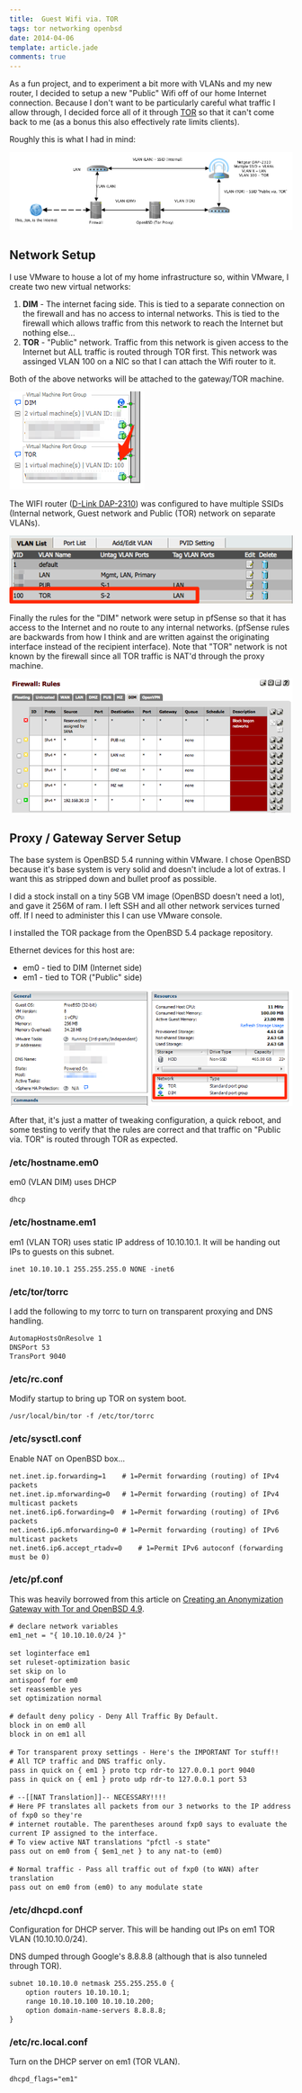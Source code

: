 ```yaml
---
title:  Guest Wifi via. TOR
tags: tor networking openbsd
date: 2014-04-06
template: article.jade
comments: true
---
```


As a fun project, and to experiment a bit more with VLANs and my new router, I decided to setup a new "Public" Wifi off of our home Internet connection.  Because I don't want to be particularly careful what traffic I allow through, I decided force all of it through [TOR][tor] so that it can't come back to me (as a bonus this also effectively rate limits clients).  

Roughly this is what I had in mind:

![Architecture](public_architecture.png)

## Network Setup ##

I use VMware to house a lot of my home infrastructure so, within VMware, I create two new virtual networks:

1. **DIM** - The internet facing side.  This is tied to a separate connection on the firewall and has no access to internal networks.  This is tied to the firewall which allows traffic from this network to reach the Internet but nothing else...
1. **TOR** - "Public" network.  Traffic from this network is given access to the Internet but ALL traffic is routed through TOR first.  This network was assinged VLAN 100 on a NIC so that I can attach the Wifi router to it.

Both of the above networks will be attached to the gateway/TOR machine.

![VMware Network Configuration](public_net.png)

The WIFI router ([D-Link DAP-2310][dlink]) was configured to have multiple SSIDs (Internal network, Guest network and Public (TOR) network on separate VLANs).

![VLAN Settings on Wifi Router](public_vlan.png)

Finally the rules for the "DIM" network were setup in pfSense so that it has access to the Internet and no route to any internal networks.  (pfSense rules are backwards from how I think and are written against the originating interface instead of the recipient interface).  Note that "TOR" network is not known by the firewall since all TOR traffic is NAT'd through the proxy machine.

![Firewall Rules](public_firewall.png)

## Proxy / Gateway Server Setup ##

The base system is OpenBSD 5.4 running within VMware.  I chose OpenBSD because it's base system is very solid and doesn't include a lot of extras.  I want this as stripped down and bullet proof as possible.

I did a stock install on a tiny 5GB VM image (OpenBSD doesn't need a lot), and gave it 256M of ram.   I left SSH and all other network services turned off.  If I need to administer this I can use VMware console.

I installed the TOR package from the OpenBSD 5.4 package repository.

Ethernet devices for this host are:

* em0 - tied to DIM (Internet side)
* em1 - tied to TOR ("Public" side)

![VMWare Configuration](public_vm.png)

After that, it's just a matter of tweaking configuration, a quick reboot, and some testing to verify that the rules are correct and that traffic on "Public via. TOR" is routed through TOR as expected.

### /etc/hostname.em0 ###

em0 (VLAN DIM) uses DHCP

```
dhcp
```

### /etc/hostname.em1 ###

em1 (VLAN TOR) uses static IP address of 10.10.10.1.  It will be handing out IPs to guests on this subnet.

```
inet 10.10.10.1 255.255.255.0 NONE -inet6
```

### /etc/tor/torrc ###

I add the following to my torrc to turn on transparent proxying and DNS handling.

```
AutomapHostsOnResolve 1
DNSPort 53
TransPort 9040
```

### /etc/rc.conf ###

Modify startup to bring up TOR on system boot.

```
/usr/local/bin/tor -f /etc/tor/torrc
```

### /etc/sysctl.conf ###

Enable NAT on OpenBSD box...

```
net.inet.ip.forwarding=1	# 1=Permit forwarding (routing) of IPv4 packets
net.inet.ip.mforwarding=0	# 1=Permit forwarding (routing) of IPv4 multicast packets
net.inet6.ip6.forwarding=0	# 1=Permit forwarding (routing) of IPv6 packets
net.inet6.ip6.mforwarding=0	# 1=Permit forwarding (routing) of IPv6 multicast packets
net.inet6.ip6.accept_rtadv=0	# 1=Permit IPv6 autoconf (forwarding must be 0)
```

### /etc/pf.conf ###

This was heavily borrowed from this article on [Creating an Anonymization Gateway with Tor and OpenBSD 4.9](http://sickbits.net/creating-an-anonymization-gateway-middlebox-with-tor-and-openbsd-4-9/).

```
# declare network variables
em1_net = "{ 10.10.10.0/24 }"

set loginterface em1
set ruleset-optimization basic
set skip on lo
antispoof for em0
set reassemble yes
set optimization normal

# default deny policy - Deny All Traffic By Default. 
block in on em0 all
block in on em1 all

# Tor transparent proxy settings - Here's the IMPORTANT Tor stuff!!
# All TCP traffic and DNS traffic only.  
pass in quick on { em1 } proto tcp rdr-to 127.0.0.1 port 9040
pass in quick on { em1 } proto udp rdr-to 127.0.0.1 port 53

# --[[NAT Translation]]-- NECESSARY!!!!
# Here PF translates all packets from our 3 networks to the IP address of fxp0 so they're
# internet routable. The parentheses around fxp0 says to evaluate the current IP assigned to the interface.
# To view active NAT translations "pfctl -s state"
pass out on em0 from { $em1_net } to any nat-to (em0)

# Normal traffic - Pass all traffic out of fxp0 (to WAN) after translation
pass out on em0 from (em0) to any modulate state
```

### /etc/dhcpd.conf ###

Configuration for DHCP server.  This will be handing out IPs on em1 TOR VLAN (10.10.10.0/24).

DNS dumped through Google's 8.8.8.8 (although that is also tunneled through TOR).

```
subnet 10.10.10.0 netmask 255.255.255.0 {
	option routers 10.10.10.1;
	range 10.10.10.100 10.10.10.200;
	option domain-name-servers 8.8.8.8;
}
```

### /etc/rc.local.conf ###

Turn on the DHCP server on em1 (TOR VLAN).

```
dhcpd_flags="em1"
```


[tor]: https://www.torproject.org/
[dlink]: http://www.dlink.com/ca/en/business-solutions/wireless/access-points/access-points/dap-2310-airpremier-n-high-port-access-point

